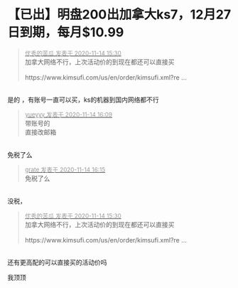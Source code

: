 # 【已出】明盘200出加拿大ks7，12月27日到期，每月$10.99


<div class="quote"><blockquote><font size="2"><a href="https://www.hostloc.com/forum.php?mod=redirect&amp;goto=findpost&amp;pid=9453408&amp;ptid=766606" target="_blank"><font color="#999999">优秀的苦瓜 发表于 2020-11-14 15:30</font></a></font><br />
加拿大网络不行，上次活动价的到现在都还可以直接买<br />
<br />
https://www.kimsufi.com/us/en/order/kimsufi.xml?re ...</blockquote></div><br />
是的 ，有账号一直可以买，ks的机器到国内网络都不行<img id="aimg_FWsZJ" onclick="zoom(this, this.src, 0, 0, 0)" class="zoom" src="https://cdn.jsdelivr.net/gh/hishis/forum-master/public/images/patch.gif" onmouseover="img_onmouseoverfunc(this)" onload="thumbImg(this)" border="0" alt="" />

<div class="quote"><blockquote><font size="2"><a href="https://www.hostloc.com/forum.php?mod=redirect&amp;goto=findpost&amp;pid=9453551&amp;ptid=766606" target="_blank"><font color="#999999">yueyyy 发表于 2020-11-14 16:09</font></a></font><br />
带账号的<br />
直接改邮箱</blockquote></div><br />
免税了么<img src="static/image/smiley/default/lol.gif" smilieid="12" border="0" alt="" /><img id="aimg_UgRDc" onclick="zoom(this, this.src, 0, 0, 0)" class="zoom" src="https://cdn.jsdelivr.net/gh/hishis/forum-master/public/images/patch.gif" onmouseover="img_onmouseoverfunc(this)" onload="thumbImg(this)" border="0" alt="" />

<div class="quote"><blockquote><font size="2"><a href="https://www.hostloc.com/forum.php?mod=redirect&amp;goto=findpost&amp;pid=9453584&amp;ptid=766606" target="_blank"><font color="#999999">grate 发表于 2020-11-14 16:15</font></a></font><br />
免税了么</blockquote></div><br />
没税，<img id="aimg_HpagO" onclick="zoom(this, this.src, 0, 0, 0)" class="zoom" src="https://cdn.jsdelivr.net/gh/hishis/forum-master/public/images/patch.gif" onmouseover="img_onmouseoverfunc(this)" onload="thumbImg(this)" border="0" alt="" />

<div class="quote"><blockquote><font size="2"><a href="https://www.hostloc.com/forum.php?mod=redirect&amp;goto=findpost&amp;pid=9453408&amp;ptid=766606" target="_blank"><font color="#999999">优秀的苦瓜 发表于 2020-11-14 15:30</font></a></font><br />
加拿大网络不行，上次活动价的到现在都还可以直接买<br />
<br />
https://www.kimsufi.com/us/en/order/kimsufi.xml?re ...</blockquote></div><br />
还有更高配的可以直接买的活动价吗<img id="aimg_Alc05" onclick="zoom(this, this.src, 0, 0, 0)" class="zoom" src="https://cdn.jsdelivr.net/gh/hishis/forum-master/public/images/patch.gif" onmouseover="img_onmouseoverfunc(this)" onload="thumbImg(this)" border="0" alt="" />

我顶顶<img src="static/image/smiley/default/lol.gif" smilieid="12" border="0" alt="" /><img src="static/image/smiley/default/lol.gif" smilieid="12" border="0" alt="" /><img src="static/image/smiley/default/lol.gif" smilieid="12" border="0" alt="" />
